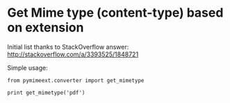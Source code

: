 # Get Mime type (content-type) based on extension

Initial list thanks to StackOverflow answer: http://stackoverflow.com/a/3393525/1848721

Simple usage:

    from pymimeext.converter import get_mimetype

    print get_mimetype('pdf')

